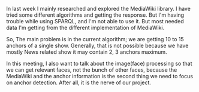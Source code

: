 In last week I mainly researched and explored the MediaWiki library. I have tried some different algorithms and getting the response. But I'm having trouble while using SPARQL, and I'm not able to use it. But most needed data I'm getting from the different implementation of MediaWiki.

So, The main problem is in the current algorithm; we are getting 10 to 15 anchors of a single show. Generally, that is not possible because we have mostly News related show it may contain 2, 3 anchors maximum.

In this meeting, I also want to talk about the image(face) processing so that we can get relevant faces, not the bunch of other faces, because the MediaWiki and the anchor information is the second thing we need to focus on anchor detection. After all, it is the nerve of our project.   
